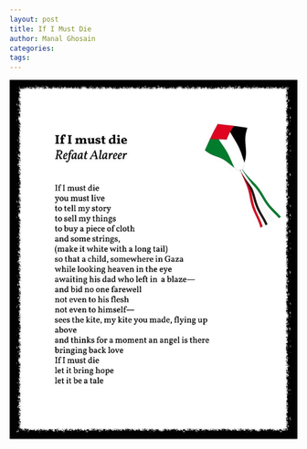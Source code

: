 ```yaml
---
layout: post
title: If I Must Die
author: Manal Ghosain
categories:
tags:
---
```


![If I Must Die](/images/areer.jpg)

